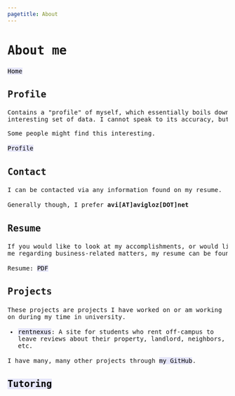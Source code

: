 ```yaml
---
pagetitle: About
---
```

<meta http-equiv="Content-Type" content="text/html; charset=UTF-8">
<meta name="viewport" content="width=device-width, initial-scale=1">
<link href="https://fonts.googleapis.com/css?family=Anonymous+Pro|Overpass+Mono" rel="stylesheet">
<style>
  body {
    padding: 20px;
    font-size: 14px;
  }
  h1, h2, h3 {
    padding: 2px;
    font-family: 'Anonymous Pro', monospace;
  }
  p, li, pre {
    padding: 2px;
    font-family: 'Overpass Mono', monospace
  }
  a {
    text-decoration: none;
    color: black;
    background-color: #e6e6fa
  }
</style>

# About me

[Home](../index.html)

## Profile

<pre>
Contains a "profile" of myself, which essentially boils down to being an
interesting set of data. I cannot speak to its accuracy, but it is based on tests taken by me.

Some people might find this interesting.
</pre>

[Profile](profile.html)

## Contact

I can be contacted via any information found on my resume.

Generally though, I prefer **avi[AT]avigloz[DOT]net**

## Resume

<pre>
If you would like to look at my accomplishments, or would like to contact
me regarding business-related matters, my resume can be found below.
</pre>

Resume: [PDF](../docs/ResumeAug2019.pdf)

## Projects

 These projects are projects I have worked on or am working on during my time in university.

 - [rentnexus](https://rentnexus.net): A site for students who rent off-campus to leave reviews about their property, landlord, neighbors, etc.

  I have many, many other projects through [my GitHub](https://github.com/avigloz).

## [Tutoring](../tutoring/index.html)

